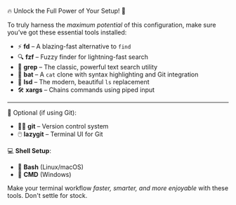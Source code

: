 🔥 Unlock the Full Power of Your Setup! 🚀

To truly harness the *maximum potential* of this configuration, make sure you’ve got these essential tools installed:

- ⚡ **fd** – A blazing-fast alternative to `find`
- 🔍 **fzf** – Fuzzy finder for lightning-fast search
- 🧠 **grep** – The classic, powerful text search utility
- 🦇 **bat** – A `cat` clone with syntax highlighting and Git integration
- 🧾 **lsd** – The modern, beautiful `ls` replacement
- 🛠️ **xargs** – Chains commands using piped input

---

🔧 Optional (if using Git):

- 🧑‍💻 **git** – Version control system
- 🖱️ **lazygit** – Terminal UI for Git

💻 **Shell Setup**:

- 🐚 **Bash** (Linux/macOS)
- 💾 **CMD** (Windows)

Make your terminal workflow *faster, smarter, and more enjoyable* with these tools. Don't settle for stock.
